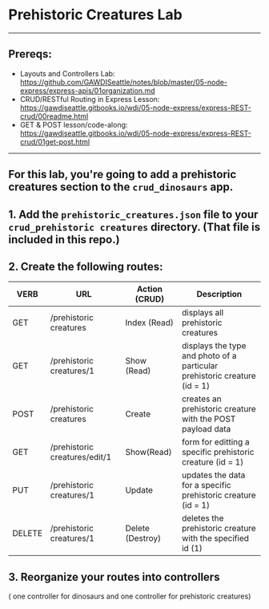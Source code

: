 # Prehistoric Creatures Lab
---
## Prereqs:
* Layouts and Controllers Lab: https://github.com/GAWDISeattle/notes/blob/master/05-node-express/express-apis/01organization.md
* CRUD/RESTful Routing in Express Lesson: https://gawdiseattle.gitbooks.io/wdi/05-node-express/express-REST-crud/00readme.html
* GET & POST lesson/code-along: https://gawdiseattle.gitbooks.io/wdi/05-node-express/express-REST-crud/01get-post.html
--- 
For this lab, you're going to add a prehistoric creatures section to the `crud_dinosaurs` app.
---

## 1. Add the `prehistoric_creatures.json` file to your `crud_prehistoric creatures` directory. (That file is included in this repo.)


## 2. Create the following routes:

| VERB | URL | Action (CRUD) | Description |
|------|-----|---------------|-------------|
| GET | /prehistoric creatures | Index (Read) | displays all prehistoric creatures |
| GET | /prehistoric creatures/1 | Show (Read) | displays the type and photo of a particular prehistoric creature (id = 1) |
| POST | /prehistoric creatures | Create | creates an prehistoric creature with the POST payload data |
| GET | /prehistoric creatures/edit/1 | Show(Read) | form for editting a specific prehistoric creature (id = 1)|
| PUT | /prehistoric creatures/1 | Update | updates the data for a specific prehistoric creature (id = 1) |
| DELETE | /prehistoric creatures/1 | Delete (Destroy) | deletes the prehistoric creature with the specified id (1) |

## 3. Reorganize your routes into controllers
( one controller for dinosaurs and one controller for prehistoric creatures)
